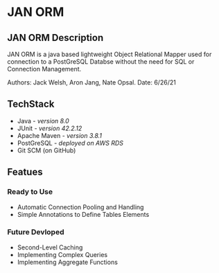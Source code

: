 # JAN ORM

## JAN ORM Description
JAN ORM is a java based lightweight Object Relational Mapper used for connection to a PostGreSQL Databse without the need for SQL or Connection Management. 

Authors: Jack Welsh, Aron Jang, Nate Opsal.
Date: 6/26/21

## TechStack
* Java - _version 8.0_
* JUnit - _version 42.2.12_
* Apache Maven - _version 3.8.1_
* PostGreSQL - _deployed on AWS RDS_
* Git SCM (on GitHub) 

## Featues
### Ready to Use
* Automatic Connection Pooling and Handling
* Simple Annotations to Define Tables Elements

### Future Devloped
* Second-Level Caching
* Implementing Complex Queries
* Implementing Aggregate Functions

